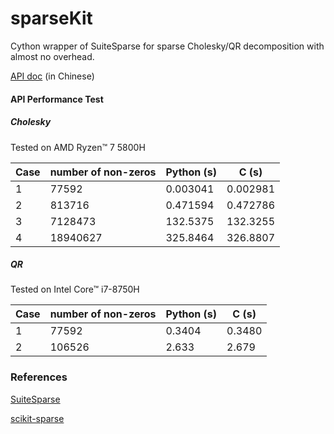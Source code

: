 # sparseKit

Cython wrapper of SuiteSparse for sparse Cholesky/QR decomposition with almost no overhead.

[API doc](./doc/doc.md) (in Chinese)

#### API Performance Test

##### Cholesky

Tested on AMD Ryzen™ 7 5800H

| Case | number of non-zeros | Python (s) | C (s)    |
| ---- | ------------------- | ---------- | -------- |
| 1    | 77592               | 0.003041   | 0.002981 |
| 2    | 813716              | 0.471594   | 0.472786 |
| 3    | 7128473             | 132.5375   | 132.3255 |
| 4    | 18940627            | 325.8464   | 326.8807 |

##### QR

Tested on Intel Core™ i7-8750H

| Case | number of non-zeros | Python (s) | C (s)  |
| ---- | ------------------- | ---------- | ------ |
| 1    | 77592               | 0.3404     | 0.3480 |
| 2    | 106526              | 2.633      | 2.679  |

### References

[SuiteSparse](https://github.com/DrTimothyAldenDavis/SuiteSparse)

[scikit-sparse](https://github.com/scikit-sparse/scikit-sparse)

